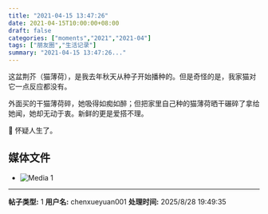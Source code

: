 ```yaml
---
title: "2021-04-15 13:47:26"
date: 2021-04-15T10:00:00+08:00
draft: false
categories: ["moments","2021","2021-04"]
tags: ["朋友圈","生活记录"]
summary: "2021-04-15 13:47:26..."
---
```


这盆荆芥（猫薄荷），是我去年秋天从种子开始播种的。但是奇怪的是，我家猫对它一点反应都没有。

外面买的干猫薄荷碎，她吸得如痴如醉；但把家里自己种的猫薄荷晒干碾碎了拿给她闻，她却无动于衷。新鲜的更是爱搭不理。

🥲 怀疑人生了。

## 媒体文件

- ![Media 1](/Moments/photos/2021-04-15/202104151347260.jpg)

---

**帖子类型:** 1
**用户名:** chenxueyuan001
**处理时间:** 2025/8/28 19:49:35